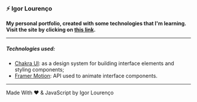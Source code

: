 ### ⚡ Igor Lourenço

**My personal portfolio, created with some technologies that I'm learning. Visit the site by clicking on [this link](https://igorlourenco.vercel.app/).**

--- 

##### Technologies used:
* [Chakra UI](https://chakra-ui.com/): as a design system for building interface elements and styling components;
* [Framer Motion](https://www.framer.com/motion/): API used to animate interface components.


---

Made With ❤️ & JavaScript by Igor Lourenço
